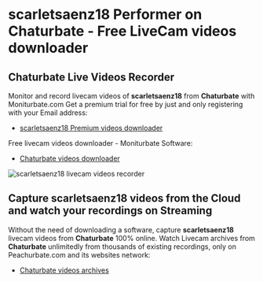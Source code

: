 # scarletsaenz18 Performer on Chaturbate - Free LiveCam videos downloader

## Chaturbate Live Videos Recorder

Monitor and record livecam videos of **scarletsaenz18** from **Chaturbate** with Moniturbate.com
Get a premium trial for free by just and only registering with your Email address:
* [scarletsaenz18 Premium videos downloader](https://moniturbate.com/request-demo-licence-key.html)

Free livecam videos downloader - Moniturbate Software:
* [Chaturbate videos downloader](https://moniturbate.com/moniturbate-download-software.html)

![scarletsaenz18 livecam videos recorder](https://peachurnet.com/templates/moniturbate-software.png)


## Capture scarletsaenz18 videos from the Cloud and watch your recordings on Streaming

Without the need of downloading a software, capture **scarletsaenz18** livecam videos from **Chaturbate** 100% online.
Watch Livecam archives from **Chaturbate** unlimitedly from thousands of existing recordings, only on Peachurbate.com and its websites network:
* [Chaturbate videos archives](https://peachurnet.com/)
